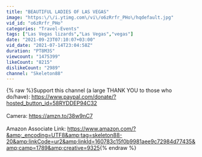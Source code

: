 ```yaml
---
title: "BEAUTIFUL LADIES OF LAS VEGAS"
image: "https:\/\/i.ytimg.com\/vi\/o6zRrfr_PHo\/hqdefault.jpg"
vid_id: "o6zRrfr_PHo"
categories: "Travel-Events"
tags: ["Las Vegas lizards","Las Vegas","vegas"]
date: "2021-09-23T07:10:07+03:00"
vid_date: "2021-07-14T23:04:58Z"
duration: "PT8M3S"
viewcount: "1475399"
likeCount: "8215"
dislikeCount: "2989"
channel: "Skeleton88"
---
```

{% raw %}Support this channel (a large THANK YOU to those who do/have): <a rel="nofollow" target="blank" href="https://www.paypal.com/donate/?hosted_button_id=58RYDDEP94C32">https://www.paypal.com/donate/?hosted_button_id=58RYDDEP94C32</a><br /><br />Camera: <a rel="nofollow" target="blank" href="https://amzn.to/38w9nC7">https://amzn.to/38w9nC7</a><br /><br />Amazon Associate Link: <a rel="nofollow" target="blank" href="https://www.amazon.com/?&amp;_encoding=UTF8&amp;tag=skeleton88-20&amp;linkCode=ur2&amp;linkId=160783c15f0b9981aee9c72984d77435&amp;camp=1789&amp;creative=9325">https://www.amazon.com/?&amp;_encoding=UTF8&amp;tag=skeleton88-20&amp;linkCode=ur2&amp;linkId=160783c15f0b9981aee9c72984d77435&amp;camp=1789&amp;creative=9325</a>{% endraw %}

